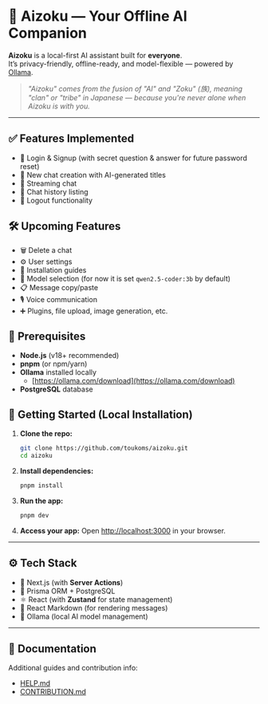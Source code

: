 # 🧠 Aizoku — Your Offline AI Companion

**Aizoku** is a local-first AI assistant built for **everyone**.  
It’s privacy-friendly, offline-ready, and model-flexible — powered by [Ollama](https://ollama.com/).

> _"Aizoku" comes from the fusion of "AI" and "Zoku" (族), meaning "clan" or "tribe" in Japanese — because you're never
alone when Aizoku is with you._

---

## ✅ Features Implemented

- 🔐 Login & Signup (with secret question & answer for future password reset)
- 🧠 New chat creation with AI-generated titles
- 🔁 Streaming chat
- 📜 Chat history listing
- 🚪 Logout functionality

## 🛠️ Upcoming Features

- 🗑️ Delete a chat
- ⚙️ User settings
- 📘 Installation guides
- 🧠 Model selection (for now it is set `qwen2.5-coder:3b` by default)
- 📋 Message copy/paste
- 🎙️ Voice communication
- ➕ Plugins, file upload, image generation, etc.

## 🧰 Prerequisites

- **Node.js** (v18+ recommended)
- **pnpm** (or npm/yarn)
- **Ollama** installed locally
    - [https://ollama.com/download](https://ollama.com/download)
- **PostgreSQL** database

## 🚀 Getting Started (Local Installation)

1. **Clone the repo:**
   ```bash
   git clone https://github.com/toukoms/aizoku.git
   cd aizoku
   ```

2. **Install dependencies:**
   ```bash
   pnpm install
   ```

3. **Run the app:**
   ```bash
   pnpm dev
   ```

4. **Access your app:**
   Open [http://localhost:3000](http://localhost:3000) in your browser.

---

## ⚙️ Tech Stack

- 🧱 Next.js (with **Server Actions**)
- 💾 Prisma ORM + PostgreSQL
- ⚛️ React (with **Zustand** for state management)
- 🧾 React Markdown (for rendering messages)
- 🧠 Ollama (local AI model management)

---

## 📄 Documentation

Additional guides and contribution info:

- [HELP.md](./HELP.md)
- [CONTRIBUTION.md](./CONTRIBUTION.md)


